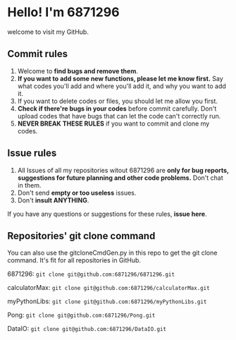 
# Hello! I'm 6871296

welcome to visit my GitHub.

## Commit rules

1. Welcome to **find bugs and remove them**.
2. **If you want to add some new functions, please let me know first.** Say what codes you'll add and where you'll add it, and why you want to add it.
3. If you want to delete codes or files, you should let me allow you first.
4. **Check if there're bugs in your codes** before commit carefully. Don't upload codes that have bugs that can let the code can't correctly run.
5. **NEVER BREAK THESE RULES** if you want to commit and clone my codes.

## Issue rules

1. All Issues of all my repositories witout 6871296 are **only for bug reports, suggestions for future planning and other code problems.** Don't chat in them.
2. Don't send **empty or too useless** issues.
3. Don't **insult ANYTHING**.

If you have any questions or suggestions for these rules, **issue here**.

## Repositories' git clone command

You can also use the gitcloneCmdGen.py in this repo to get the git clone command. It's fit for all repositories in GitHub.

6871296: `git clone git@github.com:6871296/6871296.git`

calculatorMax: `git clone git@github.com:6871296/calculatorMax.git`

myPythonLibs: `git clone git@github.com:6871296/myPythonLibs.git`

Pong: `git clone git@github.com:6871296/Pong.git`

DataIO: `git clone git@github.com:6871296/DataIO.git`

<!--linklist.h: `git clone git@github.com:6871296/linklist.h.git`-->
